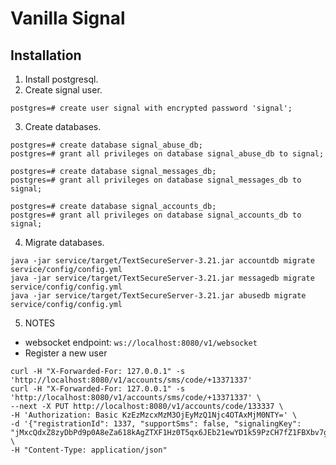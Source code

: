 Vanilla Signal
==============

Installation
------------
1. Install postgresql.
2. Create signal user.
```
postgres=# create user signal with encrypted password 'signal';
```
3. Create databases.
```
postgres=# create database signal_abuse_db;
postgres=# grant all privileges on database signal_abuse_db to signal;

postgres=# create database signal_messages_db;
postgres=# grant all privileges on database signal_messages_db to signal;

postgres=# create database signal_accounts_db;
postgres=# grant all privileges on database signal_accounts_db to signal;
```

4. Migrate databases.
```
java -jar service/target/TextSecureServer-3.21.jar accountdb migrate service/config/config.yml
java -jar service/target/TextSecureServer-3.21.jar messagedb migrate service/config/config.yml
java -jar service/target/TextSecureServer-3.21.jar abusedb migrate service/config/config.yml
```

5. NOTES
* websocket endpoint: `ws://localhost:8080/v1/websocket`
* Register a new user
```
curl -H "X-Forwarded-For: 127.0.0.1" -s 'http://localhost:8080/v1/accounts/sms/code/+13371337'
curl -H "X-Forwarded-For: 127.0.0.1" -s 'http://localhost:8080/v1/accounts/sms/code/+13371337' \
--next -X PUT http://localhost:8080/v1/accounts/code/133337 \
-H 'Authorization: Basic KzEzMzcxMzM3OjEyMzQ1Njc4OTAxMjM0NTY=' \
-d '{"registrationId": 1337, "supportSms": false, "signalingKey": "jMxcQdxZ8zyDbPd9p0A8eZa618kAgZTXF1Hz0T5qx6JEb21ewYD1k59PzCH7fZ1FBXbv7g=="}' \
-H "Content-Type: application/json"
```